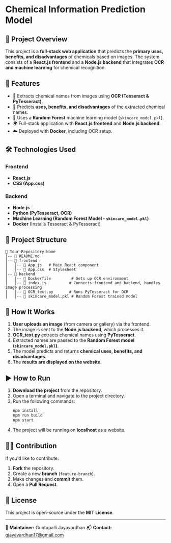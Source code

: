 # Chemical Information Prediction Model

## 📌 Project Overview
This project is a **full-stack web application** that predicts the **primary uses, benefits, and disadvantages** of chemicals based on images. The system consists of a **React.js frontend** and a **Node.js backend** that integrates **OCR and machine learning** for chemical recognition.

## 🔧 Features
- 📸 Extracts chemical names from images using **OCR (Tesseract & PyTesseract)**.
- 🧪 Predicts **uses, benefits, and disadvantages** of the extracted chemical names.
- 🤖 Uses a **Random Forest** machine learning model (`skincare_model.pkl`).
- 🌍 Full-stack application with **React.js frontend** and **Node.js backend**.
- ☁️ Deployed with **Docker**, including OCR setup.

## 🛠️ Technologies Used
### Frontend
- **React.js**
- **CSS (App.css)**

### Backend
- **Node.js**
- **Python (PyTesseract, OCR)**
- **Machine Learning (Random Forest Model - `skincare_model.pkl`)**
- **Docker** (Installs Tesseract & PyTesseract)

## 📂 Project Structure
```
📁 Your-Repository-Name
│-- 📜 README.md
│-- 📂 frontend
│   │-- 📄 App.js   # Main React component
│   │-- 📄 App.css  # Stylesheet
│-- 📂 backend
│   │-- 📄 Dockerfile         # Sets up OCR environment
│   │-- 📄 index.js          # Connects frontend and backend, handles image processing
│   │-- 📄 OCR_text.py       # Runs PyTesseract for OCR
│   │-- 📄 skincare_model.pkl # Random Forest trained model
```

## 🚀 How It Works
1. **User uploads an image** (from camera or gallery) via the frontend.
2. The image is sent to the **Node.js backend**, which processes it.
3. **OCR_text.py** extracts chemical names using **PyTesseract**.
4. Extracted names are passed to the **Random Forest model (`skincare_model.pkl`)**.
5. The model predicts and returns **chemical uses, benefits, and disadvantages**.
6. The **results are displayed on the website**.

## ▶️ How to Run
1. **Download the project** from the repository.
2. Open a terminal and navigate to the project directory.
3. Run the following commands:
   ```sh
   npm install
   npm run build
   npm start
   ```
4. The project will be running on **localhost** as a website.

## 👨‍💻 Contribution
If you'd like to contribute:
1. **Fork** the repository.
2. Create a new **branch** (`feature-branch`).
3. Make changes and **commit** them.
4. Open a **Pull Request**.

## 📜 License
This project is open-source under the **MIT License**.

---
🔗 **Maintainer:** Guntupalli Jayavardhan
📬 **Contact:** gjayavardhan17@gmail.com
